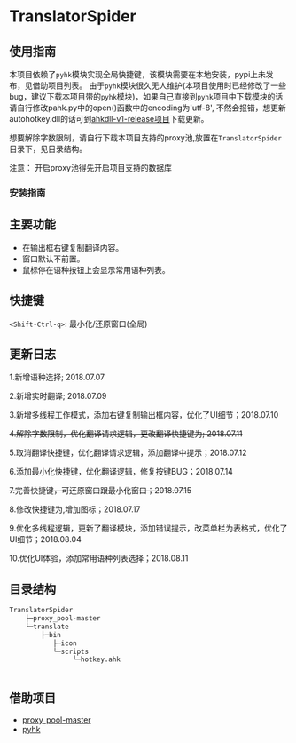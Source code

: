 # TranslatorSpider

## 使用指南

本项目依赖了`pyhk`模块实现全局快捷键，该模块需要在本地安装，pypi上未发布，见借助项目列表。
由于`pyhk`模块很久无人维护(本项目使用时已经修改了一些bug，建议下载本项目带的`pyhk`模块)，如果自己直接到`pyhk`项目中下载模块的话请自行修改pahk.py中的open()函数中的encoding为'utf-8',
不然会报错，想更新autohotkey.dll的话可到[ahkdll-v1-release项目](https://github.com/HotKeyIt/ahkdll-v1-release)下载更新。

想要解除字数限制，请自行下载本项目支持的proxy池,放置在`TranslatorSpider`目录下，见目录结构。

注意：
    开启proxy池得先开启项目支持的数据库

### 安装指南



## 主要功能
- 在输出框右键复制翻译内容。
- 窗口默认不前置。
- 鼠标停在语种按钮上会显示常用语种列表。


## 快捷键

`<Shift-Ctrl-q>`: 最小化/还原窗口(全局)

## 更新日志

1.新增语种选择; 2018.07.07

2.新增实时翻译; 2018.07.09

3.新增多线程工作模式，添加右键复制输出框内容，优化了UI细节；2018.07.10

~~4.解除字数限制，优化翻译请求逻辑，更改翻译快捷键为<shift-enter>; 2018.07.11~~

5.取消翻译快捷键，优化翻译请求逻辑，添加翻译中提示；2018.07.12

6.添加<ctr-q>最小化快捷键，优化翻译逻辑，修复按键BUG；2018.07.14

~~7.完善<ctr-q>快捷键，可还原窗口跟最小化窗口；2018.07.15~~

8.修改快捷键为<shift-ctr-q>,增加图标；2018.07.17

9.优化多线程逻辑，更新了翻译模块，添加错误提示，改菜单栏为表格式，优化了UI细节；2018.08.04

10.优化UI体验，添加常用语种列表选择；2018.08.11

## 目录结构
```cmd
TranslatorSpider       
    ├─proxy_pool-master   
    └─translate           
        ├─bin             
           ├─icon         
           └─scripts      
                └─hotkey.ahk
                          
```

## 借助项目

- [proxy_pool-master](https://github.com/jhao104/proxy_pool)
- [pyhk](https://github.com/MrSimonC/pahk)